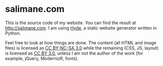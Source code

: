 salimane.com
==============================

This is the source code of my website. You can find the result at
<http://salimane.com>. I am using [Hyde][hyde], a static website
generator written in Python.

Feel free to look at how things are done. The content (all HTML and image
files) is licensed as [CC BY-NC-SA 3.0][cc1] while the remaining (CSS,
JS, layout) is licensed as [CC BY 3.0][cc2], unless I am not the
author of the work (for example, jQuery, ModernizR, fonts).

[hyde]: http://ringce.com/hyde
[cc1]: http://creativecommons.org/licenses/by-nc-sa/3.0/
[cc2]: http://creativecommons.org/licenses/by/3.0/
